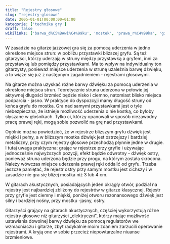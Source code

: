 ```yaml
---
title: "Rejestry głosowe"
slug: "rejestry-glosowe"
date: 2005-01-01T00:00:00+01:00
kategorie: ['technika gry']
draft: false
wikilinks: ['barwa_d%C5%BAwi%C4%99ku', 'mostek', 'prawa_r%C4%99ka', 'gitara_akustyczna', 'wzmacniacz']
---
```

W zasadzie na gitarze jazzowej gra się za pomocą uderzenia w jedno
określone miejsce strun: w pobliżu przystawki bliższej gryfu. Są też
gitarzyści, którzy uderzają w struny między przystawką a gryfem, inni za
przystawką lub pomiędzy przystawkami. Ma to wpływ na indywidualny ton
gitarzysty, ponieważ miejsce uderzenia w strunę uzależnia barwę dźwięku,
a to wiąże się już z następnym zagadnieniem - rejestrami głosowymi.

Na gitarze można uzyskać różne barwy dźwięku<!-- link nie odnosił się do niczego -->
za pomocą uderzenia w określone miejsca strun. Teoretycznie struna
uderzona w połowie jej aktywnej długości brzmieć będzie nisko i ciemno,
natomiast blisko miejsca podparcia - jasno. W praktyce do dyspozcyji
mamy długość struny od końca gryfu do mostka<!-- link nie odnosił się do niczego -->. Gra
nad samymi przystawkami jest o tyle niebezpieczna, że istnieje możliwość
uderzenia o nie kostką, co byłoby słyszane w głośnikach. Tylko ci,
którzy opanowali w sposób niezawodny pracę prawej
ręki<!-- link nie odnosił się do niczego -->, mogą sobie pozwolić na grę nad
przystawkami.

Ogólnie można powiedzieć, że w rejestrze bliższym gryfu dźwięk jest
miękki i pełny, a w bliższym mostka dźwięk jest ostrzejszy i bardziej
metaliczny, przy czym rejestry głosowe przechodzą płynnie jedne w
drugie. I tutaj uwaga praktyczna: grając w rejestrze przy gryfie i
używając jednocześnie najwyższych pozycji, efekt będzie odwrotny -
dźwięk ostry, ponieważ struna uderzona będzie przy progu, na którym
została skrócona. Należy wówczas miejsce uderzenia prawej ręki oddalić
od gryfu. Trzeba jeszcze pamiętać, że rejestr ostry przy samym mostku
jest cichszy i w zasadzie nie gra się bliżej mostka niż 3 lub 4 cm.

W gitarach akustycznych<!-- link nie odnosił się do niczego -->, posiadających
jeden okrągły otwór, podział na rejestry jest najbardziej zbliżony do
rejestrów w gitarze klasycznej. Rejestr przy gryfie jest ciemny i
miękki, poniżej otworu rezonansowego dźwięk jest silny i bardziej
nośny, przy mostku -jasny, ostry.

Gitarzyści grający na gitarach akustycznych, częściej wykorzystują różne
rejestry głosowe niż gitarzyści „elektryczni", którzy mając możliwość
ustawiania dowolnej barwy dźwięku za pomocą regulatorów we
wzmacniaczu<!-- link nie odnosił się do niczego --> i gitarze, zbyt radykalnie moim
zdaniem zarzucili operowanie rejestrami. A kryją one w sobie przecież
niepowtarzalne niuanse brzmieniowe.

